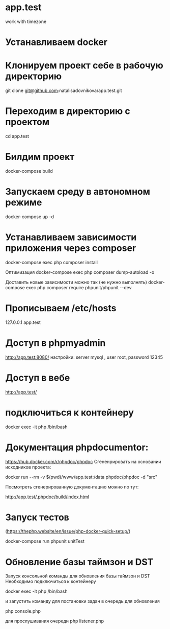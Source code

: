 # app.test
work with timezone

# Устанавливаем docker

# Клонируем проект себе в рабочую директорию
git clone git@github.com:natalisadovnikova/app.test.git

# Переходим в директорию с проектом
cd app.test

# Билдим проект
   docker-compose build

# Запускаем среду в автономном режиме
   docker-compose up -d

# Устанавливаем зависимости приложения через composer
docker-compose exec php composer install

Оптимизация
docker-compose exec php composer dump-autoload -o

Доставить новые зависимости можно так (не нужно выполнять)
docker-compose exec php composer require phpunit/phpunit --dev

# Прописываем /etc/hosts
127.0.0.1 app.test


# Доступ в phpmyadmin
http://app.test:8080/ 
настройки:  server mysql , user root, password 12345

# Доступ в вебе

http://app.test/



#  подключиться к контейнеру
docker exec -it php /bin/bash

# Документация phpdocumentor: 
https://hub.docker.com/r/phpdoc/phpdoc
Сгененрировать на основании исходников проекта:

docker run --rm -v $(pwd)/www/app.test:/data phpdoc/phpdoc -d "src"

Посмотреть сгенерированную документацию можно по тут:

http://app.test/.phpdoc/build/index.html


# Запуск тестов 
(https://thephp.website/en/issue/php-docker-quick-setup/)

docker-compose run phpunit unitTest

#  Обновление базы таймзон и DST
Запуск консольной команды для обновления базы таймзон и DST
Необходимо подключиться к контейнеру

docker exec -it php /bin/bash

и запустить команду для постановки задач в очередь для обновления

php console.php

для прослушивания очереди
php listener.php
